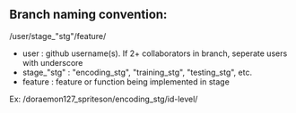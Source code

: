 [comment]: <> (# hdc-lib_ersp_22-23)


## Branch naming convention:
/user/stage_"stg"/feature/


- user
: github username(s). If 2+ collaborators in branch, seperate users with underscore
- stage_"stg"
: "encoding_stg", "training_stg", "testing_stg", etc.
- feature
: feature or function being implemented in stage 

Ex:
/doraemon127_spriteson/encoding_stg/id-level/
